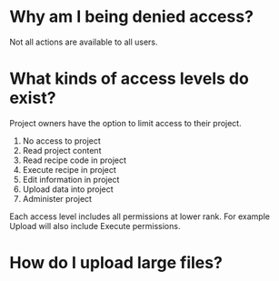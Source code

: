 # Why am I being denied access?

Not all actions are available to all users.

# What kinds of access levels do exist?

Project owners have the option to limit access to their project.

1. No access to project
2. Read project content
3. Read recipe code in project
4. Execute recipe in project
5. Edit information in project
6. Upload data into project
7. Administer project

Each access level includes all permissions at lower rank. For example 
Upload will also include Execute permissions.

# How do I upload large files?

